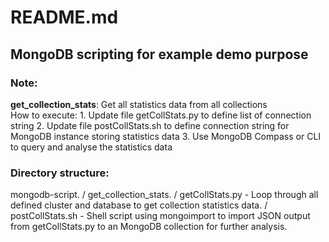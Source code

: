 # README.md
## MongoDB scripting for example demo purpose

### Note:
**get_collection_stats**: Get all statistics data from all collections  
How to execute:
    1. Update file getCollStats.py to define list of connection string
    2. Update file postCollStats.sh to define connection string for MongoDB instance storing statistics data
    3. Use MongoDB Compass or CLI to query and analyse the statistics data


### Directory structure:
mongodb-script. 
/ get_collection_stats. 
         / getCollStats.py - Loop through all defined cluster and database to get collection statistics data. 
         / postCollStats.sh - Shell script using mongoimport to import JSON output from getCollStats.py to an MongoDB collection for further analysis. 
         
